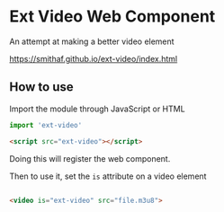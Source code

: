 # Ext Video Web Component

An attempt at making a better video element

https://smithaf.github.io/ext-video/index.html


## How to use

Import the module through JavaScript or HTML

```js
import 'ext-video'
```

```html
<script src="ext-video"></script>
```

Doing this will register the web component.


Then to use it, set the `is` attribute on a video element

```html

<video is="ext-video" src="file.m3u8">
```
